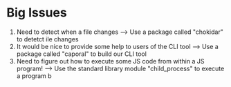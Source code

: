 # Big Issues

1. Need to detect when a file changes --> Use a package called "chokidar" to detetct ile changes
2. It would be nice to provide some help to users of the CLI tool --> Use a package called "caporal" to build our CLI tool
3. Need to figure out how to execute some JS code from within a JS program! --> Use the standard library module "child_process" to execute a program
   b
